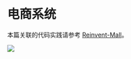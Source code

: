 # 电商系统

本篇关联的代码实践请参考 [Reinvent-Mall](https://github.com/wx-chevalier/Reinvent-Mall)。

![](https://ww1.sinaimg.cn/large/007rAy9hly1g1wlc5pi74j30u00m241g.jpg)
